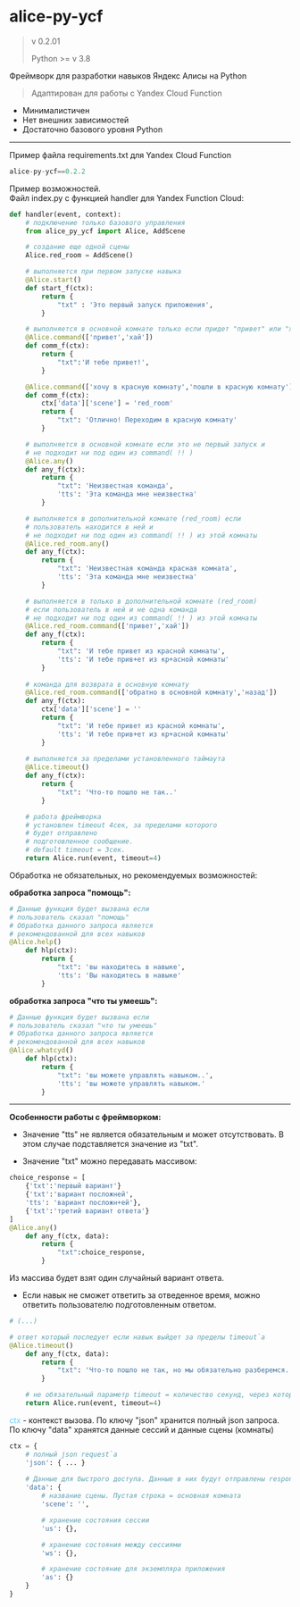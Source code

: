 # alice-py-ycf 

> v 0.2.01
>
> Python >= v 3.8
> 

Фреймворк для разработки навыков Яндекс Алисы на Python

> Адаптирован для работы с Yandex Cloud Function
 
- Минималистичен
- Нет внешних зависимостей
- Достаточно базового уровня Python

----
Пример файла requirements.txt для Yandex Cloud Function
```python
alice-py-ycf==0.2.2
```

Пример возможностей.<br>Файл index.py с функцией handler для Yandex Function Cloud:
```python
def handler(event, context):
    # подключение только базового управления
    from alice_py_ycf import Alice, AddScene

    # создание еще одной сцены
    Alice.red_room = AddScene()

    # выполняется при первом запуске навыка 
    @Alice.start()
    def start_f(ctx):
        return {
            "txt" : 'Это первый запуск приложения',
        }

    # выполняется в основной комнате только если придет "привет" или "хай"
    @Alice.command(['привет','хай'])
    def comm_f(ctx):
        return {
            "txt":'И тебе привет!',
        }

    @Alice.command(['хочу в красную комнату','пошли в красную комнату'])
    def comm_f(ctx):
        ctx['data']['scene'] = 'red_room'
        return {
            "txt": 'Отлично! Переходим в красную комнату'
        }

    # выполняется в основной комнате если это не первый запуск и 
    # не подходит ни под один из command( !! )
    @Alice.any()
    def any_f(ctx):
        return {
            "txt": 'Неизвестная команда',
            'tts': 'Эта команда мне неизвестна'
        }

    # выполняется в дополнительной комнате (red_room) если 
    # пользователь находится в ней и 
    # не подходит ни под один из command( !! ) из этой комнаты
    @Alice.red_room.any()
    def any_f(ctx):
        return {
            "txt": 'Неизвестная команда красная комната',
            'tts': 'Эта команда мне неизвестна'
        }

    # выполняется в только в дополнительной комнате (red_room) 
    # если пользователь в ней и не одна команда 
    # не подходит ни под один из command( !! ) из этой комнаты
    @Alice.red_room.command(['привет','хай'])
    def any_f(ctx):
        return {
            "txt": 'И тебе привет из красной комнаты',
            'tts': 'И тебе прив+ет из кр+асной комнаты'
        }
    
    # команда для возврата в основную комнату
    @Alice.red_room.command(['обратно в основной комнату','назад'])
    def any_f(ctx):
        ctx['data']['scene'] = ''
        return {
            "txt": 'И тебе привет из красной комнаты',
            'tts': 'И тебе прив+ет из кр+асной комнаты'
        }
    
    # выполняется за пределами установленного таймаута
    @Alice.timeout()
    def any_f(ctx):
        return {
            "txt": 'Что-то пошло не так..'
        }

    # работа фреймворка
    # установлен timeout 4сек, за пределами которого 
    # будет отправлено 
    # подготовленное сообщение. 
    # default timeout = 3сек.
    return Alice.run(event, timeout=4)
```

Обработка не обязательных, но рекомендуемых возможностей:

**обработка запроса "помощь":**
```python
# Данные функция будет вызвана если 
# пользователь сказал "помощь"
# Обработка данного запроса является 
# рекомендованной для всех навыков
@Alice.help()
    def hlp(ctx):
        return {
            "txt": 'вы находитесь в навыке',
            'tts': 'Вы находитесь в навыке'
        }
```

**обработка запроса "что ты умеешь":**
```python
# Данные функция будет вызвана если 
# пользователь сказал "что ты умеешь"
# Обработка данного запроса является 
# рекомендованной для всех навыков
@Alice.whatcyd()
    def hlp(ctx):
        return {
            "txt": 'вы можете управлять навыком..',
            'tts': 'вы можете управлять навыком.'
        }
```
---
**Особенности работы с фреймворком:**

- Значение "tts" не является обязательным и может отсутствовать. В этом случае подставляется значение из "txt".

- Значение "txt" можно передавать массивом:
```python
choice_response = [
    {'txt':'первый вариант'}
    {'txt':'вариант посложней',
    'tts': 'вариант посложн+ей'},
    {'txt':'третий вариант ответа'}
]
@Alice.any()
    def any_f(ctx, data):
        return {
            "txt":choice_response,
        }
```
Из массива будет взят один случайный вариант ответа.

- Если навык не сможет ответить за отведенное время, можно ответить пользователю подготовленным ответом. 
```python
# (...)

# ответ который последует если навык выйдет за пределы timeout`а
@Alice.timeout()
    def any_f(ctx, data):
        return {
            "txt": 'Что-то пошло не так, но мы обязательно разберемся.. Давай попробуем еще раз.',
        }

    # не обязательный параметр timeout = количество секунд, через которые последует подготовленный ответ
    return Alice.run(event, timeout=4)
```

<font color="#67CDFE">ctx</font> - контекст вызова. По ключу "json" хранится полный json запроса. По ключу "data" хранятся данные сессий и данные сцены (комнаты)<br>

```python
ctx = {
    # полный json request`а
    'json': { ... }
    
    # Данные для быстрого доступа. Данные в них будут отправлены response.
    'data': {
        # название сцены. Пустая строка = основная комната
        'scene': '',

        # хранение состояния сессии
        'us': {},

        # хранение состояния между сессиями
        'ws': {},

        # хранение состояние для экземпляра приложения
        'as': {}
    }
}
```







